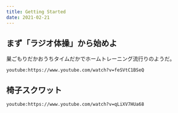 ```yaml
---
title: Getting Started
date: 2021-02-21
---
```


## まず「ラジオ体操」から始めよ

巣ごもりだかおうちタイムだかでホームトレーニング流行りのようだ。

`youtube:https://www.youtube.com/watch?v=feSVtC1BSeQ`

## 椅子スクワット


`youtube:https://www.youtube.com/watch?v=qLiXV7HUa68`